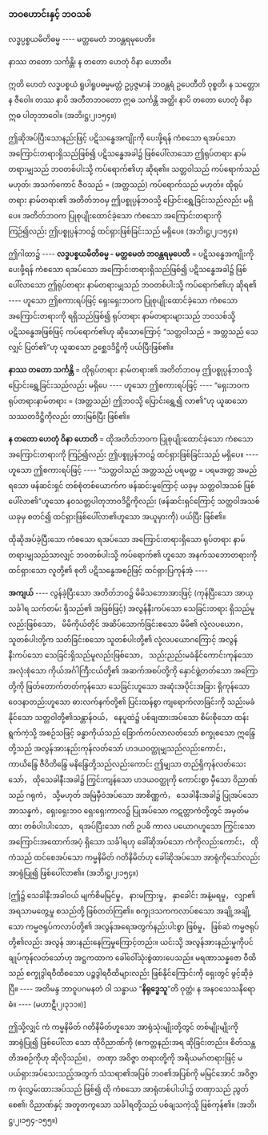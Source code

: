 ### ဘဝဟောင်းနှင့် ဘဝသစ်

လဒ္ဓပ္ပစ္စယမိတိဓမ္မ ---- မတ္တမေတံ ဘဝန္တရမုပေတိ။

နာဿ တတော သင်္ကန္တိ၊ န တတော ဟေတုံ ဝိနာ ဟောတိ။

ဣတိ ဟေတံ လဒ္ဓပစ္စယံ ရူပါရူပဓမ္မမတ္တံ ဥပ္ပဇ္ဇမာနံ ဘဝန္တရံ ဥပေတီတိ ဝုစ္စတိ၊ န သတ္တော၊ န ဇီဝေါ။ တဿ နာပိ အတီတဘဝတော ဣဓ သင်္ကန္တိ အတ္ထိ၊ နာပိ တတော ဟေတုံ ဝိနာ ဣဓ ပါတုဘာဝေါ။
(အဘိ၊ဋ္ဌ၊၂၊၁၅၄။)

ဤဆိုအပ်ပြီးသောနည်းဖြင့် ပဋိသန္ဓေအကျိုးကို ပေးဖို့ရန် ကံစသော ရအပ်သော အကြောင်းတရားရှိသည်ဖြစ်၍ ပဋိသန္ဓေအခါ၌ ဖြစ်ပေါ်လာသော ဤရုပ်တရား နာမ်တရားမျှသည် ဘဝတစ်ပါးသို့ ကပ်ရောက်၏ဟု ဆိုရ၏။ 
သတ္တဝါသည် ကပ်ရောက်သည် မဟုတ်၊ အသက်ကောင် ဇီဝသည် = (အတ္တသည်) ကပ်ရောက်သည် မဟုတ်။ 
ထိုရုပ်တရား နာမ်တရား၏ အတိတ်ဘဝမှ ဤပစ္စုပ္ပန်ဘဝသို့ ပြောင်းရွှေ့ခြင်းသည်လည်း မရှိပေ။ 
အတိတ်ဘဝက ပြုစုပျိုးထောင်ခဲ့သော ကံစသော အကြောင်းတရားကို ကြဉ်၍လည်း ဤပစ္စုပ္ပန်ဘဝ၌ ထင်ရှားဖြစ်ခြင်းသည် မရှိပေ။ (အဘိ၊ဋ္ဌ၊၂၊၁၅၄။)

ဤဂါထာ၌ ---- **လဒ္ဓပစ္စယမိတိဓမ္မ - မတ္တမေတံ ဘဝန္တရမုပေတိ** = ပဋိသန္ဓေအကျိုးကိုပေးဖို့ရန် ကံစသော ရအပ်သော အကြောင်းတရားရှိသည်ဖြစ်၍ ပဋိသန္ဓေအခါ၌ ဖြစ်ပေါ်လာသော ဤရုပ်တရား နာမ်တရားမျှသည် ဘဝတစ်ပါးသို့ ကပ်ရောက်၏ဟု ဆိုရ၏ ---- ဟူသော ဤစကားရပ်ဖြင့် ရှေးရှေးဘဝက ပြုစုပျိုးထောင်ခဲ့သော ကံစသော အကြောင်းတရားကို ရရှိသည်ဖြစ်၍ ရုပ်တရား နာမ်တရားများသည် ဘဝသစ်သို့ ပဋိသန္ဓေအဖြစ်ဖြင့် ကပ်ရောက်၏ဟု ဆိုသောကြောင့် “သတ္တဝါသည် = အတ္တသည် သေလျှင် ပြတ်၏”ဟု ယူဆသော ဥစ္ဆေဒဒိဋ္ဌိကို ပယ်ပြီးဖြစ်၏။

**နာဿ တတော သင်္ကန္တိ** = ထိုရုပ်တရား နာမ်တရား၏ အတိတ်ဘဝမှ ဤပစ္စုပ္ပန်ဘဝသို့ ပြောင်းရွှေ့ခြင်းသည်လည်း မရှိပေ ---- ဟူသော ဤစကားရပ်ဖြင့် ---- “ရှေးဘဝက ရုပ်တရားနာမ်တရား = (အတ္တသည်) ဤဘဝသို့ ပြောင်းရွှေ့၍ လာ၏”ဟု ယူဆသော သဿတဒိဋ္ဌိကိုလည်း တားမြစ်ပြီး ဖြစ်၏။

**န တတော ဟေတုံ ဝိနာ ဟောတိ** = ထိုအတိတ်ဘဝက ပြုစုပျိုးထောင်ခဲ့သော ကံစသော အကြောင်းတရားကို ကြဉ်၍လည်း ဤပစ္စုပ္ပန်ဘဝ၌ ထင်ရှားဖြစ်ခြင်းသည် မရှိပေ။ ---- ဟူသော ဤစကားရပ်ဖြင့် ---- “သတ္တဝါသည် အတ္တသည် ပရမတ္တ = ပရမအတ္တ အမည်ရသော ဖန်ဆင်းရှင် တစ်စုံတစ်ယောက်က ဖန်ဆင်းမှုကြောင့် ယခုမှ သတ္တဝါအသစ် ဖြစ်ပေါ်လာ၏”ဟူသော နဝသတ္တပါတုဘာဝဒိဋ္ဌိကိုလည်း (ဖန်ဆင်းရှင်ကြောင့် သတ္တဝါအသစ် ယခုမှ စတင်၍ ထင်ရှားဖြစ်ပေါ်လာ၏ဟူသော အယူမှားကို) ပယ်ပြီး ဖြစ်၏။

ထိုဆိုအပ်ခဲ့ပြီးသော ကံစသော ရအပ်သော အကြောင်းတရားရှိသော ရုပ်တရား နာမ်တရားမျှသည်သာလျှင် ဘဝတစ်ပါးသို့ ကပ်ရောက်၏ ဟူသော အနက်သဘောတရားကို ထင်ရှားသော လူတို့၏ စုတိ ပဋိသန္ဓေအစဉ်ဖြင့် ထင်ရှားပြကုန်အံ့ ----

**အကျယ်** ---- လွန်ခဲ့ပြီးသော အတိတ်ဘဝ၌ မိမိသဘောအားဖြင့် (ကုန်ပြီးသော အာယုသင်္ခါရ သက်တမ်း ရှိသည်၏ အဖြစ်ဖြင့်) အလွန်နီးကပ်သော သေခြင်းတရား ရှိသည်မူလည်းဖြစ်သော， မိမိကိုယ်တိုင် အဆိပ်သောက်ခြင်းစသော မိမိ၏ လုံ့လပယောဂ， သူတစ်ပါးတို့က သတ်ခြင်းစသော သူတစ်ပါးတို့၏ လုံ့လပယောဂကြောင့် အလွန်နီးကပ်သော သေခြင်းရှိသည်မူလည်းဖြစ်သော， သည်းညည်းမခံနိုင်ကောင်းကုန်သော အလုံးစုံသော ကိုယ်အင်္ဂါကြီးငယ်တို့၏ အဆက်အစပ်တို့ကို နှောင်ဖွဲ့တတ်သော အကြောတို့ကို ဖြတ်တောက်တတ်ကုန်သော သေခြင်းဟူသော အဆုံးအပိုင်းအခြား ရှိကုန်သော ဝေဒနာတည်းဟူသော ဓားလက်နက်တို့၏ ပြင်းထန်စွာ ကျရောက်လာခြင်းကို သည်းမခံနိုင်သော သတ္တဝါတို့၏သန္တာန်ဝယ်， နေပူထဲ၌ ပစ်ချထားအပ်သော စိမ်းစိုသော ထန်းရွက်ကဲ့သို့ အစဉ်သဖြင့် ခန္ဓာကိုယ်သည် ခြောက်ကပ်လာလတ်သော် စက္ခုစသော ဣန္ဒြေတို့သည် အလွန်အားနည်းကုန်လတ်သော် ဟဒယဝတ္ထုမျှသည်လည်းကောင်း， ကာယိန္ဒြေ ဇီဝိတိန္ဒြေ မနိန္ဒြေတို့သည်လည်းကောင်း ဤမျှသာ တည်ရှိကုန်လတ်သေးသော်， ထိုသေခါနီးအခါ၌ ကြွင်းကျန်သော ဟဒယဝတ္ထုကို ကောင်းစွာ မှီသော ဝိညာဏ်သည် ဂရုကံ， သို့မဟုတ် အမြဲမှီဝဲအပ်သော အာစိဏ္ဏကံ， သေခါနီးအခါ၌ ပြုအပ်သော အာသန္နကံ，ရှေးရှေးဘဝ ရှေးရှေးကာလ၌ ပြုအပ်သော ကဋတ္တာကံတို့တွင် အမှတ်မထား တစ်ပါးပါးသော， ရအပ်ပြီးသော ဂတိ ဥပဓိ ကာလ ပယောဂဟူသော ကြွင်းသော အကြောင်းအထောက်အပံ့ ရှိသော သင်္ခါရဟု ခေါ်ဆိုအပ်သော ကံကိုလည်းကောင်း， ထိုကံသည် ထင်စေအပ်သော ကမ္မနိမိတ် ဂတိနိမိတ်ဟု ခေါ်ဆိုအပ်သော အာရုံကိုသော်လည်း အာရုံပြု၍ ဖြစ်ပေါ်လာ၏။ (အဘိ၊ဋ္ဌ၊၂၊၁၅၄။)

[ဤ၌ သေခါနီးအခါဝယ် မျက်စိမမြင်မှု， နားမကြားမှု， နှာခေါင်း အနံ့မရမှု， လျှာ၏ အရသာမတွေ့မှု စသည်တို့ ဖြစ်တတ်ကြ၏။ 
စက္ခုဒသကကလာပ်စသော အချို့အချို့သော ကမ္မဇရုပ်ကလာပ်တို့၏ အလွန်အရေအတွက်နည်းပါးစွာ ဖြစ်မှု， ဖြစ်ဆဲ ကမ္မဇရုပ်တို့၏လည်း အလွန် အားနည်းနေကြမှုကြောင့်တည်း။ 
ယင်းသို့ အလွန်အားနည်းမှုကိုပင် ချုပ်ကုန်လတ်သော်ဟု အဋ္ဌကထာက ခေါ်ဝေါ်သုံးစွဲထားပေသည်။ 
မရဏာသန္နဇော ဝီထိသည် စက္ခုဒွါရဝီထိစသော ပဉ္စဒွါရဝီထိများလည်း ဖြစ်နိုင်ကြောင်းကို ရှေးတွင် ဖွင့်ဆိုခဲ့ပြီ။ 
---- အတိမန္ဒ ဘာဝူပဂမနတံ ဝါ သန္ဓာယ “**နိရုဒ္ဓေသူ**”တိ ဝုတ္တံ၊ န အနဝသေသနိရောဓံ။ ---- (မဟာဋီ၊၂၊၃၁၁။)]

ဤသို့လျှင် ကံ ကမ္မနိမိတ် ဂတိနိမိတ်ဟူသော အာရုံသုံးမျိုးတို့တွင် တစ်မျိုးမျိုးကို အာရုံပြု၍ ဖြစ်ပေါ်လာ သော ထိုဝိညာဏ်ကို (ဧကတ္တနည်းအရ ဆိုခြင်းတည်း။ စိတ်သန္တတိအစဉ်ကိုဟု ဆိုလိုသည်။)， တဏှာ အဝိဇ္ဇာ တရားတို့ကို အရိယမဂ်တရားဖြင့် မပယ်ရှားအပ်သေးသည့်အတွက် သံသရာ၏အပြစ် ဘဝ၏အပြစ်ကို မမြင်အောင် အဝိဇ္ဇာက ဖုံးလွှမ်းထားအပ်သည် ဖြစ်၍ ထို ကံစသော အာရုံတစ်ပါးပါး၌ တဏှာသည် ညွတ်စေ၏၊ ဝိညာဏ်နှင့် အတူတကွသော သင်္ခါရတို့သည် ပစ်ချသကဲ့သို့ ဖြစ်ကုန်၏။ (အဘိ၊ဋ္ဌ၊၂၊၁၅၄-၁၅၅။)